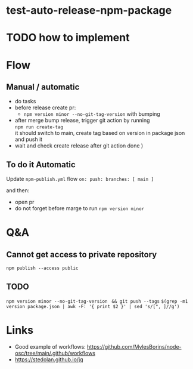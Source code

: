# test-auto-release-npm-package

# TODO how to implement

# Flow

## Manual / automatic

- do tasks
- before release create pr:
  - `npm version minor --no-git-tag-version` with bumping
- after merge bump release, trigger git action by running \
`npm run create-tag` \
it should switch to main, create tag based on version in package json and push it
- wait and check create release after git action done )

## To do it Automatic

Update `npm-publish.yml` flow `on: push: branches: [ main ]`

and then:
- open pr
- do not forget before marge to run `npm version minor` 

# Q&A

## Cannot get access to private repository

`npm publish --access public`

## TODO
`npm version minor --no-git-tag-version`
` && git push --tags`
`$(grep -m1 version package.json | awk -F: '{ print $2 }' | sed 's/[", ]//g')`

# Links

- Good example of workflows: https://github.com/MylesBorins/node-osc/tree/main/.github/workflows
- https://stedolan.github.io/jq
